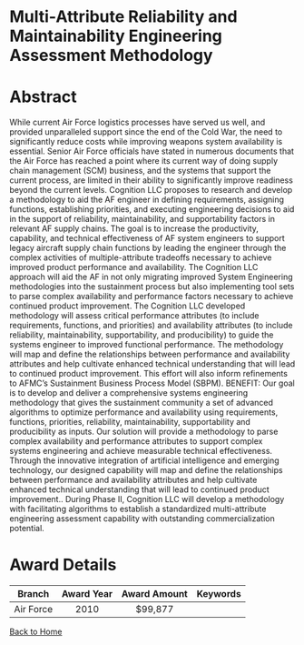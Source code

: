 
Multi-Attribute Reliability and Maintainability Engineering Assessment Methodology
==================================================================================

# Abstract


While current Air Force logistics processes have served us well, and provided unparalleled support since the end of the Cold War, the need to significantly reduce costs while improving weapons system availability is essential.  Senior Air Force officials have stated in numerous documents that the Air Force has reached a point where its current way of doing supply chain management (SCM) business, and the systems that support the current process, are limited in their ability to significantly improve readiness beyond the current levels.  Cognition LLC proposes to research and develop a methodology to aid the AF engineer in defining requirements, assigning functions, establishing priorities, and executing engineering decisions to aid in the support of reliability, maintainability, and supportability factors in relevant AF supply chains.  The goal is to increase the productivity, capability, and technical effectiveness of AF system engineers to support legacy aircraft supply chain functions by leading the engineer through the complex activities of multiple-attribute tradeoffs necessary to achieve improved product performance and availability.   The Cognition LLC approach will aid the AF in not only migrating improved System Engineering methodologies into the sustainment process but also implementing tool sets to parse complex availability and performance factors necessary to achieve continued product improvement.  The Cognition LLC developed methodology will assess critical performance attributes (to include requirements, functions, and priorities) and availability attributes (to include reliability, maintainability, supportability, and producibility) to guide the systems engineer to improved functional performance.  The methodology will map and define the relationships between performance and availability attributes and help cultivate enhanced technical understanding that will lead to continued product improvement. This effort will also inform refinements to AFMC’s Sustainment Business Process Model (SBPM).  BENEFIT:  Our goal is to develop and deliver a comprehensive systems engineering methodology  that gives the sustainment community a set of advanced algorithms to optimize performance and availability using requirements, functions, priorities, reliability, maintainability, supportability and producibility as inputs.  Our solution will provide a methodology to parse complex availability and performance attributes to support complex systems engineering and achieve measurable technical effectiveness.  Through the innovative integration of artificial intelligence and emerging technology, our designed capability will map and define the relationships between performance and availability attributes and help cultivate enhanced technical understanding that will lead to continued product improvement..  During Phase II, Cognition LLC will develop a methodology with facilitating algorithms to establish a standardized multi-attribute engineering assessment capability with outstanding commercialization potential.  

# Award Details

|Branch|Award Year|Award Amount|Keywords|
| :---: | :---: | :---: | :---: |
|Air Force|2010|$99,877||
  
  


[Back to Home](https://github.com/chrischow/dod_sbir_awards/DJ/#1334)